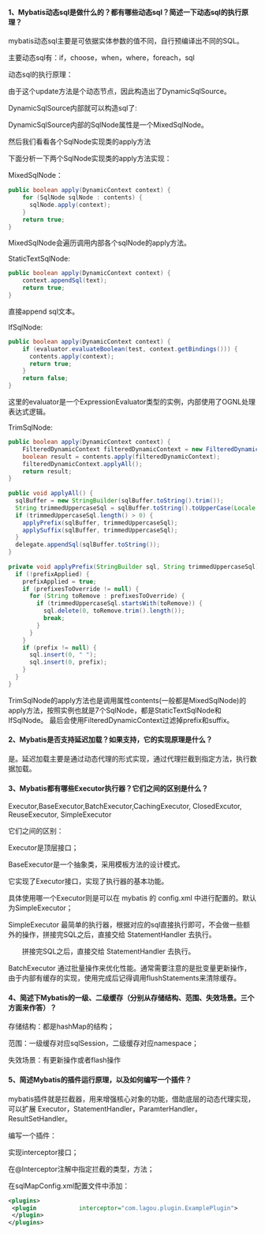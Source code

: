 #### 1、Mybatis动态sql是做什么的？都有哪些动态sql？简述一下动态sql的执行原理？

mybatis动态sql主要是可依据实体参数的值不同，自行预编译出不同的SQL。

主要动态sql有：if，choose，when，where，foreach，sql

动态sql的执行原理：

由于这个update方法是个动态节点，因此构造出了DynamicSqlSource。

DynamicSqlSource内部就可以构造sql了:

DynamicSqlSource内部的SqlNode属性是一个MixedSqlNode。

然后我们看看各个SqlNode实现类的apply方法

下面分析一下两个SqlNode实现类的apply方法实现：

MixedSqlNode：

```java
public boolean apply(DynamicContext context) {
    for (SqlNode sqlNode : contents) {
      sqlNode.apply(context);
    }
    return true;
}
```

MixedSqlNode会遍历调用内部各个sqlNode的apply方法。

StaticTextSqlNode:

```java
public boolean apply(DynamicContext context) {
    context.appendSql(text);
    return true;
}
```

直接append sql文本。

IfSqlNode:

```java
public boolean apply(DynamicContext context) {
    if (evaluator.evaluateBoolean(test, context.getBindings())) {
      contents.apply(context);
      return true;
    }
    return false;
}
```

这里的evaluator是一个ExpressionEvaluator类型的实例，内部使用了OGNL处理表达式逻辑。

TrimSqlNode:

```java
public boolean apply(DynamicContext context) {
    FilteredDynamicContext filteredDynamicContext = new FilteredDynamicContext(context);
    boolean result = contents.apply(filteredDynamicContext);
    filteredDynamicContext.applyAll();
    return result;
}
 
public void applyAll() {
  sqlBuffer = new StringBuilder(sqlBuffer.toString().trim());
  String trimmedUppercaseSql = sqlBuffer.toString().toUpperCase(Locale.ENGLISH);
  if (trimmedUppercaseSql.length() > 0) {
    applyPrefix(sqlBuffer, trimmedUppercaseSql);
    applySuffix(sqlBuffer, trimmedUppercaseSql);
  }
  delegate.appendSql(sqlBuffer.toString());
}
 
private void applyPrefix(StringBuilder sql, String trimmedUppercaseSql) {
  if (!prefixApplied) {
    prefixApplied = true;
    if (prefixesToOverride != null) {
      for (String toRemove : prefixesToOverride) {
        if (trimmedUppercaseSql.startsWith(toRemove)) {
          sql.delete(0, toRemove.trim().length());
          break;
        }
      }
    }
    if (prefix != null) {
      sql.insert(0, " ");
      sql.insert(0, prefix);
    }
  }
}
```

TrimSqlNode的apply方法也是调用属性contents(一般都是MixedSqlNode)的apply方法，按照实例也就是7个SqlNode，都是StaticTextSqlNode和IfSqlNode。 最后会使用FilteredDynamicContext过滤掉prefix和suffix。



#### 2、Mybatis是否支持延迟加载？如果支持，它的实现原理是什么？

是。延迟加载主要是通过动态代理的形式实现，通过代理拦截到指定方法，执行数据加载。

#### 3、Mybatis都有哪些Executor执行器？它们之间的区别是什么？

Executor,BaseExecutor,BatchExecutor,CachingExecutor, ClosedExcutor, ReuseExecutor, SimpleExecutor

它们之间的区别：

Executor是顶层接口；

BaseExecutor是一个抽象类，采用模板方法的设计模式。

它实现了Executor接口，实现了执行器的基本功能。

具体使用哪一个Executor则是可以在 mybatis 的 config.xml 中进行配置的。默认为SimpleExecutor；

SimpleExecutor 最简单的执行器，根据对应的sql直接执行即可，不会做一些额外的操作，拼接完SQL之后，直接交给 StatementHandler  去执行。

　　拼接完SQL之后，直接交给 StatementHandler  去执行。

BatchExecutor 通过批量操作来优化性能。通常需要注意的是批变量更新操作，由于内部有缓存的实现，使用完成后记得调用flushStatements来清除缓存。

#### 4、简述下Mybatis的一级、二级缓存（分别从存储结构、范围、失效场景。三个方面来作答）？

存储结构：都是hashMap的结构；

范围：一级缓存对应sqlSession，二级缓存对应namespace；

失效场景：有更新操作或者flash操作

#### 5、简述Mybatis的插件运行原理，以及如何编写一个插件？

mybatis插件就是拦截器，用来增强核心对象的功能，借助底层的动态代理实现，可以扩展 Executor，StatementHandler，ParamterHandler，ResultSetHandler。

编写一个插件：

实现interceptor接口；

在@Interceptor注解中指定拦截的类型，方法；

在sqlMapConfig.xml配置文件中添加：

```xml
<plugins>
 <plugin 		    interceptor="com.lagou.plugin.ExamplePlugin">
 </plugin>
</plugins>
```

